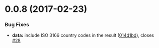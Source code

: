 <a name="0.0.8"></a>
# 0.0.8 (2017-02-23)

### Bug Fixes

* **data:** include ISO 3166 country codes in the result ([014d1bd](https://github.com/mozilla/fxa-geodb/commit/014d1bd)), closes [#28](https://github.com/mozilla/fxa-geodb/pull/28)

